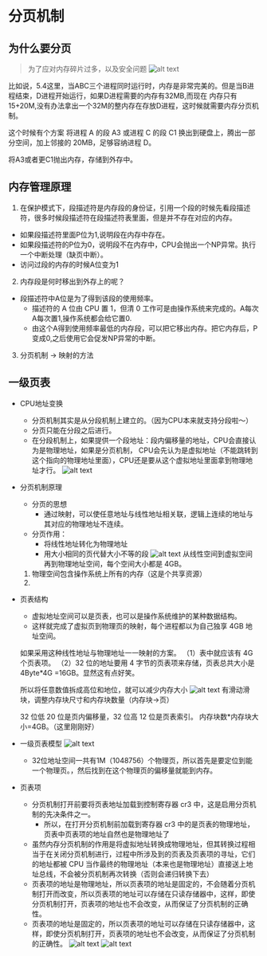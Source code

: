 # 分页机制
## 为什么要分页
> 为了应对内存碎片过多，以及安全问题
![alt text](../poto/5/5-4进程在分段机制下运行.png)

比如说，5.4这里，当ABC三个进程同时运行时，内存是非常完美的。但是当B进程结束，D进程开始运行，如果D进程需要的内存有32MB,而现在 内存只有15+20M,没有办法拿出一个32M的整内存在存放D进程，这时候就需要内存分页机制。


这个时候有个方案 将进程 A 的段 A3 或进程 C 的段 C1 换出到硬盘上，腾出一部分空间，加上邻接的 20MB，足够容纳进程 D。

将A3或者更C1抛出内存，存储到外存中。

## 内存管理原理

1. 在保护模式下，段描述符是内存段的身份证，引用一个段的时候先看段描述符，很多时候段描述符在段描述符表里面，但是并不存在对应的内存。
- 如果段描述符里面P位为1,说明段在内存中存在。
- 如果段描述符的P位为0，说明段不在内存中，CPU会抛出一个NP异常。执行一个中断处理（缺页中断）。
- 访问过段的内存的时候A位变为1
    
2. 内存段是何时移出到外存上的呢？
- 段描述符中A位是为了得到该段的使用频率。
    - 描述符的 A 位由 CPU 置 1，但清 0 工作可是由操作系统来完成的。A每次A每次置1,操作系统都会给它置0.
    - 由这个A得到使用频率最低的内存段，可以把它移出内存。把它内存后，P 变成0,之后使用它会促发NP异常的中断。

3. 分页机制 -> 映射的方法



## 一级页表

- CPU地址变换
    - 分页机制其实是从分段机制上建立的。（因为CPU本来就支持分段啦～）
    - 分页只能在分段之后进行。 
    - 在分段机制上，如果提供一个段地址：段内偏移量的地址，CPU会直接认为是物理地址，如果是分页机制， CPU会先认为是虚拟地址（不能跳转到这个指向的物理地址里面），CPU还是要从这个虚拟地址里面拿到物理地址才行。
![alt text](../poto/5/5-3地址.png)

- 分页机制原理
    - 分页的思想
        - 通过映射，可以使任意地址与线性地址相关联，逻辑上连续的地址与其对应的物理地址不连续。
    - 分页作用：
        - 将线性地址转化为物理地址
        - 用大小相同的页代替大小不等的段
    ![alt text](../poto/5/5-8分页机制作用.png)
    从线性空间到虚拟空间再到物理地址空间，每个空间大小都是 4GB。
    1. 物理空间包含操作系统上所有的内存（这是个共享资源）
    2. 
- 页表结构
    - 虚拟地址空间可以是页表，也可以是操作系统维护的某种数据结构。
    - 这样就完成了虚拟页到物理页的映射，每个进程都以为自己独享 4GB 地址空间。
   
   如果采用这种线性地址与物理地址一一映射的方案。
（1）表中就应该有 4G 个页表项。
（2）32 位的地址要用 4 字节的页表项来存储，页表总共大小是 4Byte*4G =16GB。显然这有点好笑。

    所以将任意数值拆成高位和地位，就可以减少内存大小
![alt text](../poto/5/5-9页表结构.png)
有滑动滑块，调整内存块尺寸和内存块数量（内存块->页）

    32 位低 20 位是页内偏移量，32 位高 12 位是页表索引。
内存块数*内存块大小=4GB。（这里刚刚好）
- 一级页表模型
     ![alt text](../poto/5/5-11页表及页表项.png)
     - 32位地址空间一共有1M（1048756）个物理页，所以首先是要定位到能一个物理页。，然后找到在这个物理页的偏移量就能到内存。

- 页表项
    -  分页机制打开前要将页表地址加载到控制寄存器 cr3 中，这是启用分页机制的先决条件之一。
        - 所以，在打开分页机制前加载到寄存器 cr3 中的是页表的物理地址，页表中页表项的地址自然也是物理地址了
    - 虽然内存分页机制的作用是将虚拟地址转换成物理地址，但其转换过程相当于在关闭分页机制进行，过程中所涉及到的页表及页表项的寻址，它们的地址都被 CPU 当作最终的物理地址（本来也是物理地址）直接送上地址总线，不会被分页机制再次转换（否则会递归转换下去）
    - 页表项的地址是物理地址，所以页表项的地址是固定的，不会随着分页机制打开而改变，所以页表项的地址可以存储在只读存储器中，这样，即使分页机制打开，页表项的地址也不会改变，从而保证了分页机制的正确性。
    - 页表项的地址是固定的，所以页表项的地址可以存储在只读存储器中，这样，即使分页机制打开，页表项的地址也不会改变，从而保证了分页机制的正确性。
    ![alt text](../poto/5/5-12.png)
    ![alt text](../poto/5/5-13.png)


